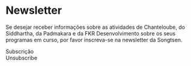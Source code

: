 #  Newsletter 

Se desejar receber informações sobre as atividades de Chanteloube, do Siddhartha, da Padmakara e da FKR Desenvolvimento sobre os seus programas em curso, por favor inscreva-se na newsletter da Songtsen. 

Subscrição   
Unsubscribe 
